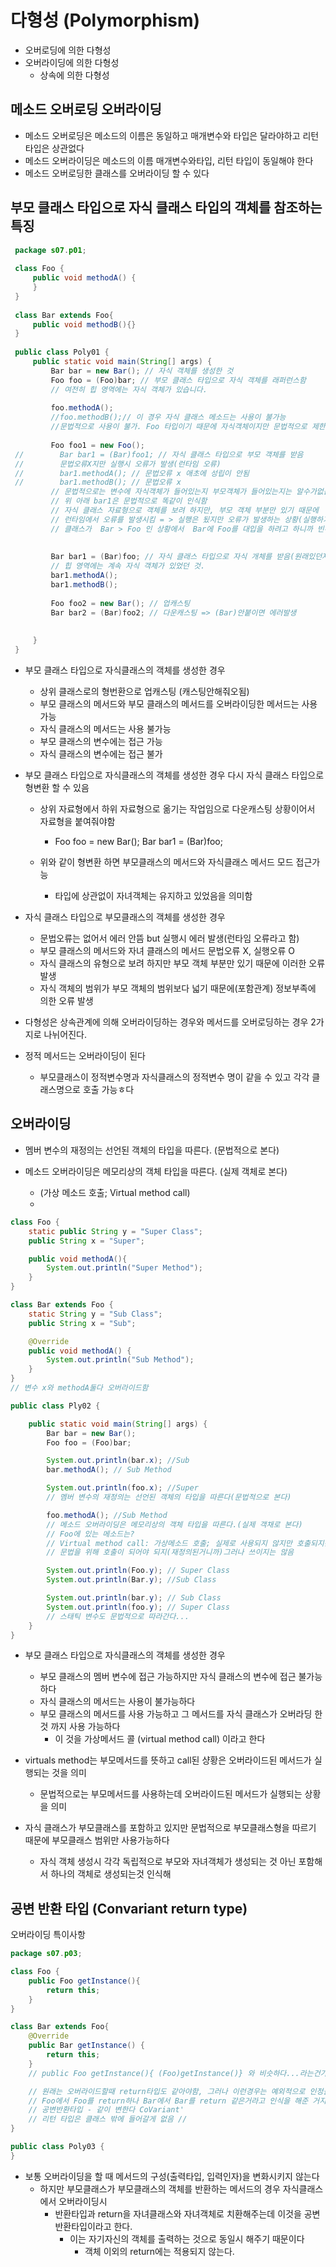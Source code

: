 # 다형성 (Polymorphism)
 - 오버로딩에 의한 다형성
 - 오버라이딩에 의한 다형성
    - 상속에 의한 다형성
    

## 메소드 오버로딩 오버라이딩

- 메소드 오버로딩은 메소드의 이름은 동일하고 매개변수와 타입은 달라야하고 리턴 타입은 상관없다
- 메소드 오버라이딩은 메소드의 이름 매개변수와타입, 리턴 타입이 동일해야 한다
- 메소드 오버로딩한 클래스를 오버라이딩 할 수 있다
    
## 부모 클래스 타입으로 자식 클래스 타입의 객체를 참조하는 특징

```java 
 package s07.p01;
  
 class Foo {
     public void methodA() {
     }
 }
 
 class Bar extends Foo{
     public void methodB(){}
 }
 
 public class Poly01 {
     public static void main(String[] args) {
         Bar bar = new Bar(); // 자식 객체를 생성한 것
         Foo foo = (Foo)bar; // 부모 클래스 타입으로 자식 객체를 래퍼런스함
         // 여전히 힙 영역에는 자식 객체가 있습니다.
 
         foo.methodA();
         //foo.methodB();// 이 경우 자식 클래스 메소드는 사용이 불가능
         //문법적으로 사용이 불가. Foo 타입이기 때문에 자식객체이지만 문법적으로 제한이됨
 
         Foo foo1 = new Foo();
 //        Bar bar1 = (Bar)foo1; // 자식 클래스 타입으로 부모 객체를 받음
 //        문법오류X지만 실행시 오류가 발생(런타임 오류)
 //        bar1.methodA(); // 문법오류 x 애초에 성립이 안됨
 //        bar1.methodB(); // 문법오류 x
         // 문법적으로는 변수에 자식객체가 들어있는지 부모객체가 들어있는지는 알수가없음 => 그래서 문법ok
         // 위 아래 bar1은 문법적으로 똑같이 인식함
         // 자식 클래스 자료형으로 객체를 보려 하지만, 부모 객체 부분만 있기 때문에
         // 런타임에서 오류를 발생시킴 = > 실행은 됬지만 오류가 발생하는 상황(실행하기 위한 문법은 성립)
         // 클래스가  Bar > Foo 인 상황에서  Bar에 Foo를 대입을 하려고 하니까 빈부분이 생기고 에러가생김 => 정보부족
 
 
         Bar bar1 = (Bar)foo; // 자식 클래스 타입으로 자식 개체를 받음(원래있던자리로도랑옴)
         // 힙 영역에는 계속 자식 객체가 있었던 것.
         bar1.methodA();
         bar1.methodB();
 
         Foo foo2 = new Bar(); // 업캐스팅
         Bar bar2 = (Bar)foo2; // 다운캐스팅 => (Bar)안붙이면 에러발생
 
 
     }
 }
```
- 부모 클래스 타입으로 자식클래스의 객체를 생성한 경우 
    - 상위 클래스로의 형번환으로 업캐스팅 (캐스팅안해줘오됨)
    - 부모 클래스의 메서드와 부모 클래스의 메서드를 오버라이딩한 메서드는 사용가능
    - 자식 클래스의 메서드는 사용 불가능
    - 부모 클래스의 변수에는 접근 가능
    - 자식 클래스의 변수에는 접근 불가
    
- 부모 클래스 타입으로 자식클래스의 객체를 생성한 경우 다시 자식 클래스 타입으로 형변환 할 수 있음
    - 상위 자료형에서 하위 자료형으로 옮기는 작업임으로 다운캐스팅 상황이어서 자료형을 붙여줘야함
        - Foo foo = new Bar(); Bar bar1 = (Bar)foo;
        
    - 위와 같이 형변환 하면 부모클래스의 메서드와 자식클래스 메서드 모드 접근가능
        - 타입에 상관없이 자녀객체는 유지하고 있었음을 의미함
    
- 자식 클래스 타입으로 부모클래스의 객체를 생성한 경우
    - 문법오류는 없어서 에러 안뜸 but 실행시 에러 발생(런타임 오류라고 함)
    - 부모 클래스의 메서드와 자녀 클래스의 메서드 문법오류 X, 실행오류 O
    - 자식 클래스의 유형으로 보려 하지만 부모 객체 부분만 있기 때문에 이러한 오류 발생
    - 자식 객체의 범위가 부모 객체의 범위보다 넓기 때문에(포함관계) 정보부족에 의한 오류 발생
    
- 다형성은 상속관계에 의해 오버라이딩하는 경우와 메서드를 오버로딩하는 경우 2가지로 나뉘어진다.

- 정적 메서드는 오버라이딩이 된다     
    - 부모클래스이 정적변수명과 자식클래스의 정적변수 명이 같을 수 있고 각각 클래스명으로 호출 가능ㅎ다
    
    

    
    
## 오버라이딩


 - 멤버 변수의 재정의는 선언된 객체의 타입을 따른다. (문법적으로 본다)
 
 - 메소드 오버라이딩은 메모리상의 객체 타입을 따른다. (실제 객체로 본다)
    - (가상 메소드 호출; Virtual method call)
    - 
       

```java 
class Foo {
    static public String y = "Super Class";
    public String x = "Super";

    public void methodA(){
        System.out.println("Super Method");
    }
}

class Bar extends Foo {
    static String y = "Sub Class";
    public String x = "Sub";

    @Override
    public void methodA() {
        System.out.println("Sub Method");
    }
}
// 변수 x와 methodA둘다 오버라이드함

public class Ply02 {

    public static void main(String[] args) {
        Bar bar = new Bar();
        Foo foo = (Foo)bar;

        System.out.println(bar.x); //Sub
        bar.methodA(); // Sub Method

        System.out.println(foo.x); //Super
        // 멤버 변수의 재정의는 선언된 객체의 타입을 따른다(문법적으로 본다)

        foo.methodA(); //Sub Method
        // 메소드 오버라이딩은 메모리상의 객체 타입을 따른다.(실제 객채로 본다)
        // Foo에 있는 메소드는?
        // Virtual method call: 가상메소드 호출; 실제로 사용되지 않지만 호출되지는않음
        // 문법을 위해 호출이 되어야 되지(재정의된거니까)그러나 쓰이지는 않음

        System.out.println(Foo.y); // Super Class
        System.out.println(Bar.y); //Sub Class

        System.out.println(bar.y); // Sub Class
        System.out.println(foo.y); // Super Class
        // 스태틱 변수도 문법적으로 따라간다...
    }
}
```
- 부모 클래스 타입으로 자식클래스의 객체를 생성한 경우
    - 부모 클래스의 멤버 변수에 접근 가능하지만 자식 클래스의 변수에 접근 불가능하다
    - 자식 클래스의 메서드는 사용이 불가능하다
    - 부모 클래스의 메서드를 사용 가능하고 그 메서드를 자식 클래스가 오버라딩 한것 까지 사용 가능하다
       - 이 것을 가상메서드 콜 (virtual method call) 이라고 한다
       
- virtuals method는 부모메서드를 뜻하고 call된 샹황은 오버라이드된 메서드가 실행되는 것을 의미
    - 문법적으로는 부모메서드를 사용하는데 오버라이드된 메서드가 실행되는 상황을 의미
 

- 자식 클래스가 부모클래스를 포함하고 있지만 문법적으로 부모클래스형을 따르기 때문에 부모클래스 범위만 사용가능하다
    - 자식 객체 생성시 각각 독립적으로 부모와 자녀객체가 생성되는 것 아닌 포함해서 하나의 객체로 생성되는것 인식해


## 공변 반환 타입 (Convariant return type)

오버라이딩 특이사항


```java
package s07.p03;

class Foo {
    public Foo getInstance(){
        return this;
    }
}

class Bar extends Foo{
    @Override
    public Bar getInstance() {
        return this;
    }
    // public Foo getInstance(){ (Foo)getInstance()} 와 비슷하다...라는건가

    // 원래는 오버라이드할때 return타입도 같아야함, 그러나 이런경우는 예외적으로 인정을해줌
    // Foo에서 Foo를 return하나 Bar에서 Bar를 return 같은거라고 인식을 해준 거지지    // 오버로딩 아니고 오버 라이딩, 입력파라미터 같음
    // 공변반환타입 - 같이 변한다 CoVariant'
    // 리턴 타입은 클래스 밖에 들어갈게 없음 //
}

public class Poly03 {
}
```

- 보통 오버라이딩을 할 때 메서드의 구성(출력타입, 입력인자)을 변화시키지 않는다
    - 하지만 부모클래스가 부모클래스의 객체를 반환하는 메서드의 경우 자식클래스에서 오버라이딩시
        - 반환타입과 return을 자녀클래스와 자녀객체로 치환해주는데 이것을 공변반환타입이라고 한다.
            - 이는 자기자신의 객체를 출력하는 것으로 동일시 해주기 때문이다
                - 객체 이외의 return에는 적용되지 않는다.
